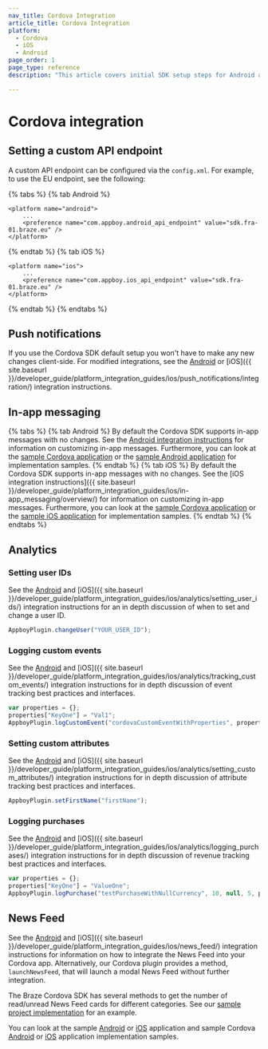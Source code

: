 ```yaml
---
nav_title: Cordova Integration
article_title: Cordova Integration
platform: 
  - Cordova
  - iOS
  - Android
page_order: 1
page_type: reference
description: "This article covers initial SDK setup steps for Android and FireOS apps running on Cordova."

---
```


# Cordova integration

## Setting a custom API endpoint

A custom API endpoint can be configured via the `config.xml`. For example, to use the EU endpoint, see the following:

{% tabs %}
{% tab Android %}

```
<platform name="android">
    ...
    <preference name="com.appboy.android_api_endpoint" value="sdk.fra-01.braze.eu" />
</platform>
```
{% endtab %}
{% tab iOS %}

```
<platform name="ios">
    ...
    <preference name="com.appboy.ios_api_endpoint" value="sdk.fra-01.braze.eu" />
</platform>
```
{% endtab %}
{% endtabs %}

## Push notifications

If you use the Cordova SDK default setup you won't have to make any new changes client-side. For modified integrations, see the [Android]({{site.baseurl}}/developer_guide/platform_integration_guides/android/push_notifications/integration/standard_integration/) or [iOS]({{ site.baseurl }}/developer_guide/platform_integration_guides/ios/push_notifications/integration/) integration instructions.

## In-app messaging
{% tabs %}
{% tab Android %}
By default the Cordova SDK supports in-app messages with no changes. See the [Android integration instructions]({{site.baseurl}}/developer_guide/platform_integration_guides/android/in-app_messaging/integration/) for information on customizing in-app messages. Furthermore, you can look at the [sample Cordova application](https://github.com/Appboy/appboy-cordova-sdk/blob/master/sample-project/www/js/index.js) or the [sample Android application](https://github.com/Appboy/appboy-android-sdk ) for implementation samples.
{% endtab %}
{% tab iOS %}
By default the Cordova SDK supports in-app messages with no changes. See the [iOS integration instructions]({{ site.baseurl }}/developer_guide/platform_integration_guides/ios/in-app_messaging/overview/) for information on customizing in-app messages. Furthermore, you can look at the [sample Cordova application](https://github.com/Appboy/appboy-cordova-sdk/blob/master/sample-project/www/js/index.js) or the [sample iOS application](https://github.com/Appboy/appboy-ios-sdk) for implementation samples.
{% endtab %}
{% endtabs %}

## Analytics

### Setting user IDs

See the [Android]({{site.baseurl}}/developer_guide/platform_integration_guides/android/analytics/setting_user_ids/) and [iOS]({{ site.baseurl }}/developer_guide/platform_integration_guides/ios/analytics/setting_user_ids/) integration instructions for an in depth discussion of when to set and change a user ID.

```javascript
AppboyPlugin.changeUser("YOUR_USER_ID");
```

### Logging custom events

See the [Android]({{site.baseurl}}/developer_guide/platform_integration_guides/android/analytics/tracking_custom_events/#tracking-custom-events) and [iOS]({{ site.baseurl }}/developer_guide/platform_integration_guides/ios/analytics/tracking_custom_events/) integration instructions for in depth discussion of event tracking best practices and interfaces.

```javascript
var properties = {};
properties["KeyOne"] = "Val1";
AppboyPlugin.logCustomEvent("cordovaCustomEventWithProperties", properties);
```

### Setting custom attributes

See the [Android]({{site.baseurl}}/developer_guide/platform_integration_guides/android/analytics/setting_custom_attributes/) and [iOS]({{ site.baseurl }}/developer_guide/platform_integration_guides/ios/analytics/setting_custom_attributes/) integration instructions for in depth discussion of attribute tracking best practices and interfaces.

```javascript
AppboyPlugin.setFirstName("firstName");
```

### Logging purchases

See the [Android]({{site.baseurl}}/developer_guide/platform_integration_guides/android/analytics/logging_purchases/#logging-purchases) and [iOS]({{ site.baseurl }}/developer_guide/platform_integration_guides/ios/analytics/logging_purchases/) integration instructions for in depth discussion of revenue tracking best practices and interfaces.

```javascript
var properties = {};
properties["KeyOne"] = "ValueOne";
AppboyPlugin.logPurchase("testPurchaseWithNullCurrency", 10, null, 5, properties);
```

## News Feed

See the [Android]({{site.baseurl}}/developer_guide/platform_integration_guides/android/news_feed/#news-feed) and [iOS]({{ site.baseurl }}/developer_guide/platform_integration_guides/ios/news_feed/) integration instructions for information on how to integrate the News Feed into your Cordova app. Alternatively, our Cordova plugin provides a method, `launchNewsFeed`, that will launch a modal News Feed without further integration.

The Braze Cordova SDK has several methods to get the number of read/unread News Feed cards for different categories. See our [sample project implementation](https://github.com/Appboy/appboy-cordova-sdk/blob/master/sample-project/www/js/index.js) for an example.

You can look at the sample [Android](https://github.com/Appboy/appboy-android-sdk) or [iOS](https://github.com/Appboy/appboy-ios-sdk) application and sample Cordova [Android](https://github.com/Appboy/appboy-android-sdk) or [iOS](https://github.com/Appboy/appboy-ios-sdk) application implementation samples.
